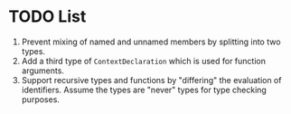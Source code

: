 # TODO List

1. Prevent mixing of named and unnamed members by splitting into two types.
2. Add a third type of `ContextDeclaration` which is used for function
   arguments.
3. Support recursive types and functions by "differing" the evaluation of
   identifiers. Assume the types are "never" types for type checking purposes.
